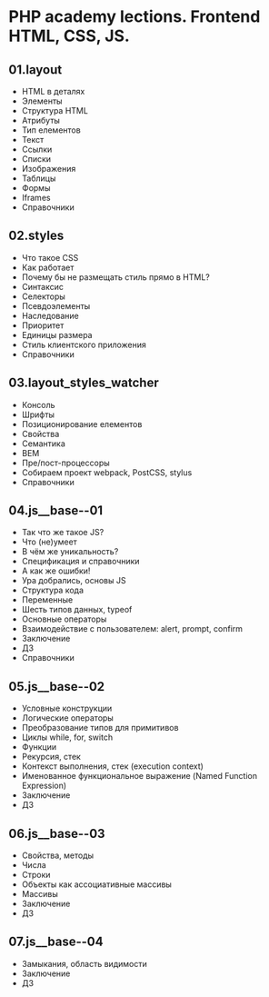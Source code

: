 # PHP academy lections. Frontend HTML, CSS, JS.
## 01.layout
- HTML в деталях
- Элементы
- Структура HTML
- Атрибуты
- Тип елементов
- Текст
- Ссылки
- Списки
- Изображения
- Таблицы
- Формы
- Iframes
- Справочники

## 02.styles
- Что такое CSS
- Как работает
- Почему бы не размещать стиль прямо в HTML?
- Синтаксис
- Селекторы
- Псевдоэлементы
- Наследование
- Приоритет
- Единицы размера
- Стиль клиентского приложения
- Справочники

## 03.layout_styles_watcher
- Консоль
- Шрифты
- Позиционирование елементов
- Свойства
- Семантика
- BEM
- Пре/пост-процессоры
- Собираем проект webpack, PostCSS, stylus
- Справочники


## 04.js__base--01
- Так что же такое JS?
- Что (не)умеет
- В чём же уникальность?
- Спецификация и справочники
- А как же ошибки!
- Ура добрались, основы JS
- Структура кода
- Переменные
- Шесть типов данных, typeof
- Основные операторы
- Взаимодействие с пользователем: alert, prompt, confirm 
- Заключение
- ДЗ
- Справочники

## 05.js__base--02
- Условные конструкции
- Логические операторы
- Преобразование типов для примитивов
- Циклы while, for, switch
- Функции
- Рекурсия, стек
- Контекст выполнения, стек (execution context)
- Именованное функциональное выражение (Named Function Expression)
- Заключение
- ДЗ

## 06.js__base--03
- Свойства, методы
- Числа
- Строки
- Объекты как ассоциативные массивы
- Массивы
- Заключение
- ДЗ

## 07.js__base--04
- Замыкания, область видимости
- Заключение
- ДЗ